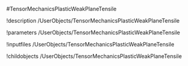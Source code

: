 <!-- MOOSE Object Documentation Stub: Remove this when content is added. -->
#TensorMechanicsPlasticWeakPlaneTensile

!description /UserObjects/TensorMechanicsPlasticWeakPlaneTensile

!parameters /UserObjects/TensorMechanicsPlasticWeakPlaneTensile

!inputfiles /UserObjects/TensorMechanicsPlasticWeakPlaneTensile

!childobjects /UserObjects/TensorMechanicsPlasticWeakPlaneTensile
